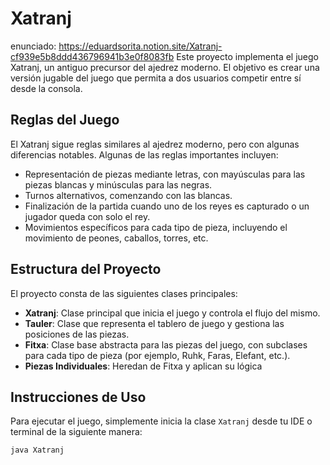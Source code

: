 

# Xatranj

enunciado: https://eduardsorita.notion.site/Xatranj-cf939e5b8ddd436796941b3e0f8083fb
Este proyecto implementa el juego Xatranj, un antiguo precursor del ajedrez moderno. El objetivo es crear una versión jugable del juego que permita a dos usuarios competir entre sí desde la consola.

## Reglas del Juego

El Xatranj sigue reglas similares al ajedrez moderno, pero con algunas diferencias notables. Algunas de las reglas importantes incluyen:

- Representación de piezas mediante letras, con mayúsculas para las piezas blancas y minúsculas para las negras.
- Turnos alternativos, comenzando con las blancas.
- Finalización de la partida cuando uno de los reyes es capturado o un jugador queda con solo el rey.
- Movimientos específicos para cada tipo de pieza, incluyendo el movimiento de peones, caballos, torres, etc.

## Estructura del Proyecto

El proyecto consta de las siguientes clases principales:

- **Xatranj**: Clase principal que inicia el juego y controla el flujo del mismo.
- **Tauler**: Clase que representa el tablero de juego y gestiona las posiciones de las piezas.
- **Fitxa**: Clase base abstracta para las piezas del juego, con subclases para cada tipo de pieza (por ejemplo, Ruhk, Faras, Elefant, etc.).
- **Piezas Individuales**: Heredan de Fitxa y aplican su lógica

## Instrucciones de Uso

Para ejecutar el juego, simplemente inicia la clase `Xatranj` desde tu IDE o terminal de la siguiente manera:

```bash
java Xatranj
